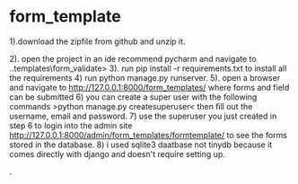 # form_template
1).download the zipfile from github and unzip it.

2). open the project in an ide recommend pycharm and navigate to ..templates\form_validate> 
3). run pip install -r requirements.txt to install all the requirements
4) run python manage.py runserver.
5). open a browser and navigate to http://127.0.0.1:8000/form_templates/ where forms and field can be submitted
6) you can create a super user with the following commands >python manage.py createsuperuser< then fill out the username, email and password.
7) use the superuser you just created in step 6 to login into the admin site http://127.0.0.1:8000/admin/form_templates/formtemplate/ to see the forms stored in the database.
8) i used sqlite3 daatbase not tinydb because it comes directly with django and doesn't require setting up.


.

